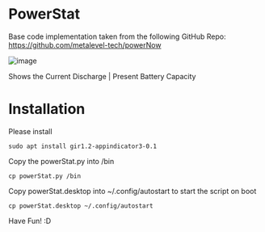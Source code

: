 # PowerStat

Base code implementation taken from the following GitHub Repo:
https://github.com/metalevel-tech/powerNow

![image](https://user-images.githubusercontent.com/59156097/202606891-ad517665-6b3d-4bb1-8aae-7a586b26a2ef.png)

Shows the Current Discharge | Present Battery Capacity

# Installation
Please install

    sudo apt install gir1.2-appindicator3-0.1

Copy the powerStat.py into /bin

    cp powerStat.py /bin

Copy powerStat.desktop into ~/.config/autostart to start the script on boot

    cp powerStat.desktop ~/.config/autostart

Have Fun! :D
